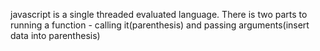 javascript is a single threaded evaluated language.
There is two parts to running a function -  calling it(parenthesis) and passing arguments(insert data into parenthesis)
